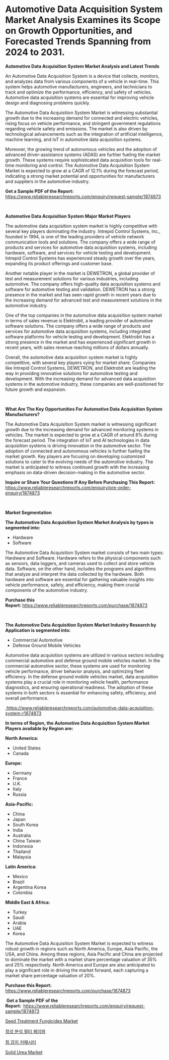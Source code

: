 <p><h1>Automotive Data Acquisition System Market Analysis Examines its Scope on Growth Opportunities, and Forecasted Trends Spanning from 2024 to 2031.</h1></p><p><strong>Automotive Data Acquisition System Market Analysis and Latest Trends</strong></p>
<p><p>An Automotive Data Acquisition System is a device that collects, monitors, and analyzes data from various components of a vehicle in real-time. This system helps automotive manufacturers, engineers, and technicians to track and optimize the performance, efficiency, and safety of vehicles. Automotive data acquisition systems are essential for improving vehicle design and diagnosing problems quickly.</p><p>The Automotive Data Acquisition System Market is witnessing substantial growth due to the increasing demand for connected and electric vehicles, rising focus on vehicle performance, and stringent government regulations regarding vehicle safety and emissions. The market is also driven by technological advancements such as the integration of artificial intelligence, machine learning, and IoT in automotive data acquisition systems.</p><p>Moreover, the growing trend of autonomous vehicles and the adoption of advanced driver-assistance systems (ADAS) are further fueling the market growth. These systems require sophisticated data acquisition tools for real-time monitoring and control. The Automotive Data Acquisition System Market is expected to grow at a CAGR of 12.1% during the forecast period, indicating a strong market potential and opportunities for manufacturers and suppliers in the automotive industry.</p></p>
<p><strong>Get a Sample PDF of the Report:&nbsp;</strong> <a href="https://www.reliableresearchreports.com/enquiry/request-sample/1874873">https://www.reliableresearchreports.com/enquiry/request-sample/1874873</a></p>
<p>&nbsp;</p>
<p><strong>Automotive Data Acquisition System Major Market Players</strong></p>
<p><p>The automotive data acquisition system market is highly competitive with several key players dominating the industry. Intrepid Control Systems, Inc., founded in 1994, is one of the leading providers of vehicle network communication tools and solutions. The company offers a wide range of products and services for automotive data acquisition systems, including hardware, software, and services for vehicle testing and development. Intrepid Control Systems has experienced steady growth over the years, expanding its product offerings and customer base.</p><p>Another notable player in the market is DEWETRON, a global provider of test and measurement solutions for various industries, including automotive. The company offers high-quality data acquisition systems and software for automotive testing and validation. DEWETRON has a strong presence in the market and has seen rapid growth in recent years due to the increasing demand for advanced test and measurement solutions in the automotive industry.</p><p>One of the top companies in the automotive data acquisition system market in terms of sales revenue is Elektrobit, a leading provider of automotive software solutions. The company offers a wide range of products and services for automotive data acquisition systems, including integrated software platforms for vehicle testing and development. Elektrobit has a strong presence in the market and has experienced significant growth in recent years, with sales revenue reaching millions of dollars annually.</p><p>Overall, the automotive data acquisition system market is highly competitive, with several key players vying for market share. Companies like Intrepid Control Systems, DEWETRON, and Elektrobit are leading the way in providing innovative solutions for automotive testing and development. With the increasing demand for advanced data acquisition systems in the automotive industry, these companies are well-positioned for future growth and expansion.</p></p>
<p>&nbsp;</p>
<p><strong>What Are The Key Opportunities For Automotive Data Acquisition System Manufacturers?</strong></p>
<p><p>The Automotive Data Acquisition System market is witnessing significant growth due to the increasing demand for advanced monitoring systems in vehicles. The market is expected to grow at a CAGR of around 8% during the forecast period. The integration of IoT and AI technologies in data acquisition systems is driving innovation in the automotive sector. The adoption of connected and autonomous vehicles is further fueling the market growth. Key players are focusing on developing customized solutions to cater to the evolving needs of the automotive industry. The market is anticipated to witness continued growth with the increasing emphasis on data-driven decision-making in the automotive sector.</p></p>
<p><strong>Inquire or Share Your Questions If Any Before Purchasing This Report:</strong> <a href="https://www.reliableresearchreports.com/enquiry/pre-order-enquiry/1874873">https://www.reliableresearchreports.com/enquiry/pre-order-enquiry/1874873</a></p>
<p>&nbsp;</p>
<p><strong>Market Segmentation</strong></p>
<p><strong>The Automotive Data Acquisition System Market Analysis by types is segmented into:</strong></p>
<p><ul><li>Hardware</li><li>Software</li></ul></p>
<p><p>The Automotive Data Acquisition System market consists of two main types: Hardware and Software. Hardware refers to the physical components such as sensors, data loggers, and cameras used to collect and store vehicle data. Software, on the other hand, includes the programs and algorithms that analyze and interpret the data collected by the hardware. Both hardware and software are essential for gathering valuable insights into vehicle performance, safety, and efficiency, making them crucial components of the automotive industry.</p></p>
<p><strong>Purchase this Report:&nbsp;</strong><a href="https://www.reliableresearchreports.com/purchase/1874873">https://www.reliableresearchreports.com/purchase/1874873</a></p>
<p>&nbsp;</p>
<p><strong>The Automotive Data Acquisition System Market Industry Research by Application is segmented into:</strong></p>
<p><ul><li>Commercial Automotive</li><li>Defense Ground Mobile Vehicles</li></ul></p>
<p><p>Automotive data acquisition systems are utilized in various sectors including commercial automotive and defense ground mobile vehicles market. In the commercial automotive sector, these systems are used for monitoring vehicle performance, driver behavior analysis, and optimizing fleet efficiency. In the defense ground mobile vehicles market, data acquisition systems play a crucial role in monitoring vehicle health, performance diagnostics, and ensuring operational readiness. The adoption of these systems in both sectors is essential for enhancing safety, efficiency, and overall performance.</p></p>
<p><a href="https://www.reliableresearchreports.com/automotive-data-acquisition-system-r1874873">&nbsp;https://www.reliableresearchreports.com/automotive-data-acquisition-system-r1874873</a></p>
<p><strong>In terms of Region, the Automotive Data Acquisition System Market Players available by Region are:</strong></p>
<p>
    <p> <strong> North America: </strong>
        <ul>
            <li>United States</li>
            <li>Canada</li>
        </ul>
        </p> 
    <p> <strong> Europe: </strong>
        <ul>
            <li>Germany</li>
            <li>France</li>
            <li>U.K.</li>
            <li>Italy</li>
            <li>Russia</li>
        </ul>
        </p> 
    <p> <strong> Asia-Pacific: </strong>
        <ul>
            <li>China</li>
            <li>Japan</li>
            <li>South Korea</li>
            <li>India</li>
            <li>Australia</li>
            <li>China Taiwan</li>
            <li>Indonesia</li>
            <li>Thailand</li>
            <li>Malaysia</li>
        </ul>
        </p> 
    <p> <strong> Latin America: </strong>
        <ul>
            <li>Mexico</li>
            <li>Brazil</li>
            <li>Argentina Korea</li>
            <li>Colombia</li>
        </ul>
        </p> 
    <p> <strong> Middle East & Africa: </strong>
        <ul>
            <li>Turkey</li>
            <li>Saudi</li>
            <li>Arabia</li>
            <li>UAE</li>
            <li>Korea</li>
        </ul>
    </p>
    </p>
<p><p>The Automotive Data Acquisition System Market is expected to witness robust growth in regions such as North America, Europe, Asia Pacific, the USA, and China. Among these regions, Asia Pacific and China are projected to dominate the market with a market share percentage valuation of 35% and 25% respectively. North America and Europe are also anticipated to play a significant role in driving the market forward, each capturing a market share percentage valuation of 20%.</p></p>
<p><strong>Purchase this Report: </strong><a href="https://www.reliableresearchreports.com/purchase/1874873">https://www.reliableresearchreports.com/purchase/1874873</a></p>
<p>&nbsp;<strong>Get a Sample PDF of the Report:&nbsp;&nbsp;</strong><a href="https://www.reliableresearchreports.com/enquiry/request-sample/1874873">https://www.reliableresearchreports.com/enquiry/request-sample/1874873</a></p>
<p><strong></strong></p>
<p><p><a href="https://github.com/ashepherd82/Market-Research-Report-List-5/blob/main/seed-treatment-fungicides-market.md">Seed Treatment Fungicides Market</a></p><p><a href="https://github.com/brendon65677/Market-Research-Report-List-1/blob/main/6569233114236.md">정성 분석 필터 페이퍼</a></p><p><a href="https://medium.com/@aidenreinger/%ED%8F%AC%EC%8A%A4-%EA%B0%90%EC%A7%80-%EC%BA%90%ED%8C%A8%EC%8B%9C%ED%84%B0-%EC%8B%9C%EC%9E%A5-%EC%A0%84%EB%A7%9D-%EC%99%84%EC%A0%84%ED%95%9C-%EC%82%B0%EC%97%85-%EB%B6%84%EC%84%9D-2024%EB%85%84%EB%B6%80%ED%84%B0-2031%EB%85%84%EA%B9%8C%EC%A7%80-7d048cd6a8c5">힘 감지 커패시터</a></p><p><a href="https://github.com/irfadac/Market-Research-Report-List-3/blob/main/solid-urea-market.md">Solid Urea Market</a></p></p>